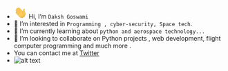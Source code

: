 - <img src="https://raw.githubusercontent.com/ABSphreak/ABSphreak/master/gifs/Hi.gif" width="30px"/> Hi, I’m ```Daksh Goswami```
- 👀 I’m interested in ```Programming , cyber-security, Space tech```.
- 🌱 I’m currently learning  about ```python and aerospace technology...```
- 💞️ I’m looking to collaborate on Python projects , web development, flight computer programming and much more .
- You can contact me at [Twitter](https://twitter.com/DakshGo86373180)
- ![alt text]()

<!---
Daksh-Goswami/Daksh-Goswami is a ✨ special ✨ repository because its `README.md` (this file) appears on your GitHub profile.
You can click the Preview link to take a look at your changes.
--->
